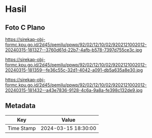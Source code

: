 # Hasil

## Foto C Plano

https://sirekap-obj-formc.kpu.go.id/2d45/pemilu/ppwp/92/02/12/10/02/9202121002012-20240315-181327--3760d61d-22b7-4afb-b578-7397d755ce3c.jpg

https://sirekap-obj-formc.kpu.go.id/2d45/pemilu/ppwp/92/02/12/10/02/9202121002012-20240315-181359--fe36c55c-32d1-4042-a091-db5a635a8e30.jpg

https://sirekap-obj-formc.kpu.go.id/2d45/pemilu/ppwp/92/02/12/10/02/9202121002012-20240315-181432--a43e7836-9128-4c6a-9a8a-fe398c132de9.jpg


## Metadata

| Key        | Value               |
| ---------- | ------------------- |
| Time Stamp | 2024-03-15 18:30:00 |



